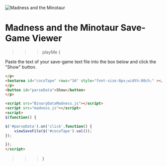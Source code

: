 ![Madness and the Minotaur](Madness.jpg)

# Madness and the Minotaur Save-Game Viewer

>>> playMe {

Paste the text of your save-game text file into the box below and click the "Show" button.

```html
</p>
<textarea id="cocoTape" rows="16" style="font-size:8px;width:80ch;" ></textarea>
</p>
<button id="parseData">Show</button>
</p>

<script src="BinaryDataMadness.js"></script>
<script src="madness.js"></script>
<script>
$(function() {

$('#parseData').on('click',function() {
	viewSaveFile($('#cocoTape').val());
});

});
</script>

```

>>> }

